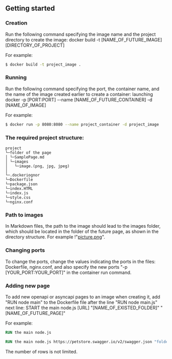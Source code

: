 ## Getting started

### Creation
Run the following command specifying the image name and the project directory to create the image:
docker build -t [NAME_OF_FUTURE_IMAGE] [DIRECTORY_OF_PROJECT]

For example: 
``` sh
$ docker build -t project_image .
```


### Running
Run the following command specifying the port, the container name, and the name of the image created earlier to create a container:
launching docker -p [PORT:PORT] --name [NAME_OF_FUTURE_CONTAINER] -d [NAME_OF_IMAGE]

For example: 
``` sh
$ docker run -p 8080:8080 --name project_container -d project_image
```


### The required project structure:

```
project
└─folder of the page
│ └─SamplePage.md
│ └─images
│   └─image.(png, jpg, jpeg)
│
└─.dockeriognor
└─Dockerfile
└─package.json
└─index.HTML
└─index.js
└─style.css
└─nginx.conf
```

### Path to images
In Markdown files, the path to the image should lead to the images folder, which should be located in the folder of the future page, as shown in the directory structure. For example !"[picture.png](./images/picture.png)".

### Changing ports

To change the ports, change the values indicating the ports in the files: Dockerfile, nginx.conf, and also specify the new ports "-p [YOUR_PORT:YOUR_PORT]" in the container run command.

### Adding new page

To add new openapi or asyncapi pages to an image when creating it, add "RUN node main" to the Dockerfile file after the line "RUN node main.js" next line:
START the main node.js [URL] "[NAME_OF_EXISTED_FOLDER]" "[NAME_OF_FUTURE_PAGE]"

For example: 
``` Dockerfile
RUN the main node.js

RUN the main node.js https://petstore.swagger.io/v2/swagger.json "folder_of_doc_page" "new page"
```

The number of rows is not limited.
